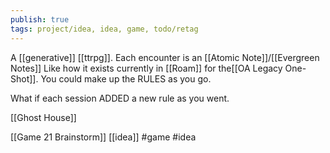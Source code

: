 ```yaml
---
publish: true
tags: project/idea, idea, game, todo/retag
---
```

A [[generative]] [[ttrpg]].
Each encounter is an [[Atomic Note]]/[[Evergreen Notes]]
Like how it exists currently in [[Roam]] for the[[OA Legacy One-Shot]].
You could make up the RULES as you go.

What if each session ADDED a new rule as you went.

[[Ghost House]]

[[Game 21 Brainstorm]] [[idea]]
#game #idea
